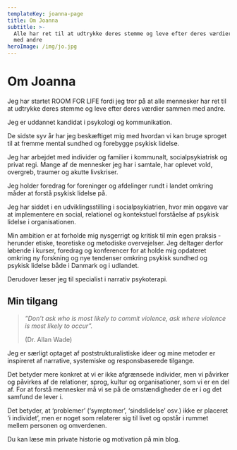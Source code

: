 ```yaml
---
templateKey: joanna-page
title: Om Joanna
subtitle: >-
  Alle har ret til at udtrykke deres stemme og leve efter deres værdier sammen
  med andre
heroImage: /img/jo.jpg
---
```

# Om Joanna

Jeg har startet ROOM FOR LIFE fordi jeg tror på at alle mennesker har ret til at udtrykke deres stemme og leve efter deres værdier sammen med andre. 

Jeg er uddannet kandidat i psykologi og kommunikation. 

De sidste syv år har jeg beskæftiget mig med hvordan vi kan bruge sproget til at fremme mental sundhed og forebygge psykisk lidelse. 

Jeg har arbejdet med individer og familier i kommunalt, socialpsykiatrisk og privat regi. Mange af de mennesker jeg har i samtale, har oplevet vold, overgreb, traumer og akutte livskriser. 

Jeg holder foredrag for foreninger og afdelinger rundt i landet omkring måder at forstå psykisk lidelse på. 

Jeg har siddet i en udviklingsstilling i socialpsykiatrien, hvor min opgave var at implementere en social, relationel og kontekstuel forståelse af psykisk lidelse i organisationen.   

Min ambition er at forholde mig nysgerrigt og kritisk til min egen praksis - herunder etiske, teoretiske og metodiske overvejelser. Jeg deltager derfor løbende i kurser, foredrag og konferencer for at holde mig opdateret omkring ny forskning og nye tendenser omkring psykisk sundhed og psykisk lidelse både i Danmark og i udlandet. 

Derudover læser jeg til specialist i narrativ psykoterapi. 

## Min tilgang

> _”Don’t ask who is most likely to commit violence, ask where violence is most likely to occur”._
>
>  (Dr. Allan Wade)

Jeg er særligt optaget af poststrukturalistiske ideer og mine metoder er inspireret af narrative, systemiske og responsbaserede tilgange. 

Det betyder mere konkret at vi er ikke afgrænsede individer, men vi påvirker og påvirkes af de relationer, sprog, kultur og organisationer, som vi er en del af. For at forstå mennesker må vi se på de omstændigheder de er i og det samfund de lever i. 

Det betyder, at ‘problemer’ (‘symptomer’, ‘sindslidelse’ osv.) ikke er placeret ‘i individet’, men er noget som relaterer sig til livet og opstår i rummet mellem personen og omverdenen.

Du kan læse min private historie og motivation på min blog.
